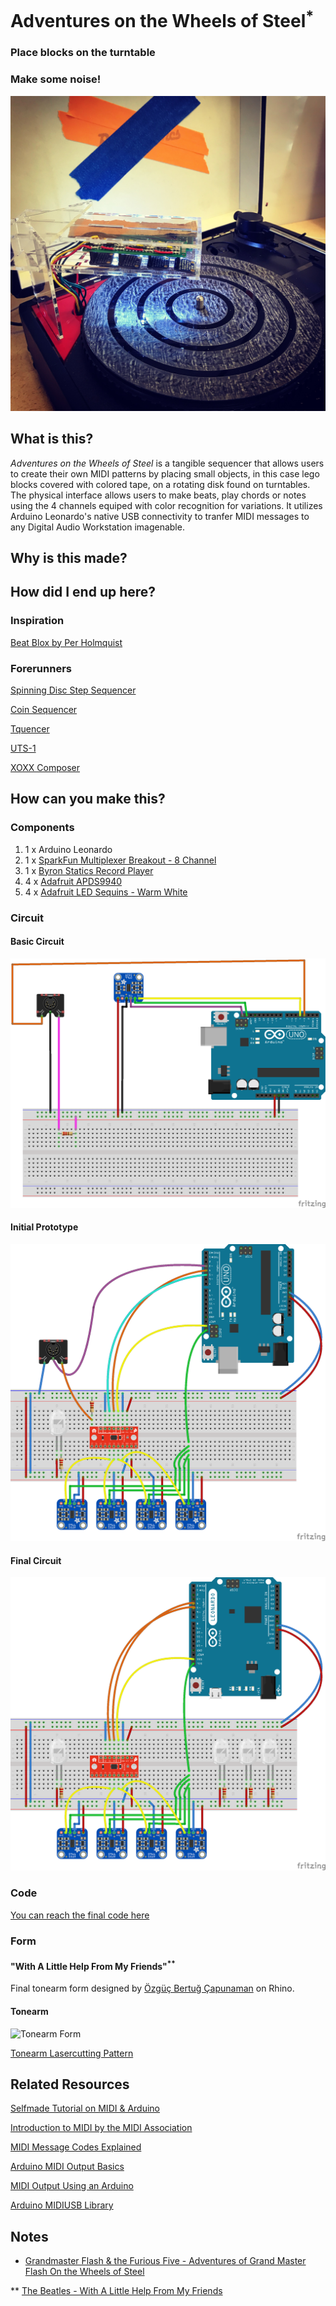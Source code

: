# Adventures on the Wheels of Steel<sup>*</sup>

### Place blocks on the turntable

### Make some noise!

![Adventures on the Wheels of Steel](/Images/completed1.JPG)

## What is this?

*Adventures on the Wheels of Steel* is a tangible sequencer that allows users to create their own MIDI patterns by placing small objects, in this case lego blocks covered with colored tape, on a rotating disk found on turntables. The physical interface allows users to make beats, play chords or notes using the 4 channels equiped with color recognition for variations. It utilizes Arduino Leonardo's native USB connectivity to tranfer MIDI messages to any Digital Audio Workstation imagenable. 
 
## Why is this made? 

## How did I end up here?

### Inspiration

[Beat Blox by Per Holmquist](https://open.spotify.com/track/7xMzNQkDzu3JZkhURGvH7p?si=wFec3MJkSc-wyBhV8cBQGQ)

### Forerunners

[Spinning Disc Step Sequencer](https://learn.adafruit.com/spinning-disc-step-sequencer/overview)

[Coin Sequencer](http://www.varal.org/coinsequencer/)

[Tquencer](https://jensvetter.de/files/pdf/tquencer_acm.pdf)

[UTS-1](https://www.youtube.com/watch?v=3NAn9fSdh8M)

[XOXX Composer](http://xoxxcomposer.axelbluhme.se/)

## How can you make this? 

### Components

1. 1 x Arduino Leonardo
1. 1 x [SparkFun Multiplexer Breakout - 8 Channel](https://www.sparkfun.com/products/13906)
1. 1 x [Byron Statics Record Player](https://www.amazon.com/gp/product/B07J2NZLZS/ref=ppx_yo_dt_b_asin_title_o03_s00?ie=UTF8&psc=1)
1. 4 x [Adafruit APDS9940](https://www.adafruit.com/product/3595) 
1. 4 x [Adafruit LED Sequins - Warm White](https://www.adafruit.com/product/1758)

### Circuit 

#### Basic Circuit 

![Basic Circuit](/Schematics/tonearm_basic.png)

#### Initial Prototype

![Initial Prototype](/Schematics/tonearm_prototype.png)

#### Final Circuit

![Final Circuit](/Schematics/tonearm_final.png)

### Code

[You can reach the final code here](/Code/tonearm.ino)

### Form  

#### "With A Little Help From My Friends"<sup>**</sup>

Final tonearm form designed by [Özgüç Bertuğ Çapunaman](https://github.com/ozgucbertug) on Rhino.

#### Tonearm

![Tonearm Form](/Form/tonearm.gif)

[Tonearm Lasercutting Pattern](tonearm.dxf)

## Related Resources

[Selfmade Tutorial on MIDI & Arduino](https://github.com/cemergin/Adventures-on-the-Wheels-of-Steel/blob/master/Tutorials/MIDI101_%231.md)

[Introduction to MIDI by the MIDI Association](https://www.midi.org/images/easyblog_articles/43/intromidi.pdf)

[MIDI Message Codes Explained](http://www.songstuff.com/recording/article/midi_message_format/)

[Arduino MIDI Output Basics](https://www.midi.org/articles-old/arduino-midi-output-basics)

[MIDI Output Using an Arduino](http://itp.nyu.edu/physcomp/labs/labs-serial-communication/lab-midi-output-using-an-arduino/)

[Arduino MIDIUSB Library](https://www.arduino.cc/en/Reference/MIDIUSB)

## Notes

* [Grandmaster Flash & the Furious Five - Adventures of Grand Master Flash On the Wheels of Steel](https://open.spotify.com/track/7xMzNQkDzu3JZkhURGvH7p?si=wFec3MJkSc-wyBhV8cBQGQ)

** [The Beatles - With A Little Help From My Friends](https://open.spotify.com/track/2RnPATK99oGOZygnD2GTO6?si=fi9PeBmyTsGBMCBx69-2zQ)

